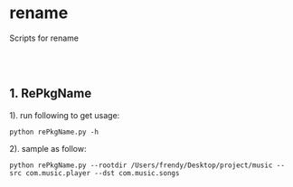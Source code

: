 # rename
Scripts for rename

<br>
<br>

## 1. RePkgName


1). run following to get usage:

```
python rePkgName.py -h
```


2). sample as follow:

```
python rePkgName.py --rootdir /Users/frendy/Desktop/project/music --src com.music.player --dst com.music.songs
```

<br>
